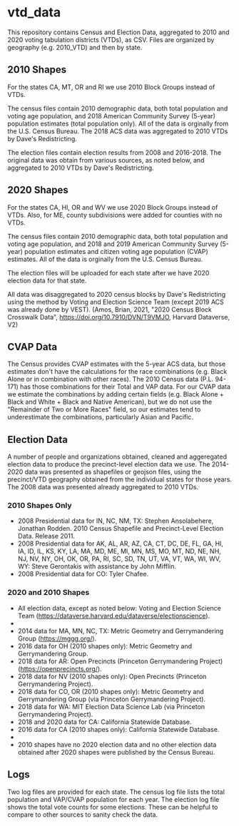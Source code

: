 # vtd_data
This repository contains Census and Election Data, aggregated to 2010 and 2020 voting tabulation districts (VTDs), as CSV. Files are organized by geography (e.g. 2010_VTD) and then by state.

## 2010 Shapes
For the states CA, MT, OR and RI we use 2010 Block Groups instead of VTDs. 

The census files contain 2010 demographic data, both total population and voting age population, and 2018 American Community Survey (5-year) population estimates (total population only). All of the data is orginally from the U.S. Census Bureau. The 2018 ACS data was aggregated to 2010 VTDs by Dave's Redistricting.

The election files contain election results from 2008 and 2016-2018. The original data was obtain from various sources, as noted below, and aggregated to 2010 VTDs by Dave's Redistricting.

## 2020 Shapes
For the states CA, HI, OR and WV we use 2020 Block Groups instead of VTDs. Also, for ME, county subdivisions were added for counties with no VTDs.

The census files contain 2010 demographic data, both total population and voting age population, and 2018 and 2019 American Community Survey (5-year) population estimates and citizen voting age population (CVAP) estimates. All of the data is orginally from the U.S. Census Bureau.

The election files will be uploaded for each state after we have 2020 election data for that state.

All data was disaggregated to 2020 census blocks by Dave's Redistricting using the method by Voting and Election Science Team (except 2019 ACS was already done by VEST). (Amos, Brian, 2021, "2020 Census Block Crosswalk Data", https://doi.org/10.7910/DVN/T9VMJO, Harvard Dataverse, V2)

## CVAP Data
The Census provides CVAP estimates with the 5-year ACS data, but those estimates don't have the calculations for the race combinations (e.g. Black Alone or in combination with other races). The 2010 Census data (P.L. 94-171) has those combinations for their Total and VAP data. For our CVAP data we estimate the combinations by adding certain fields (e.g. Black Alone + Black and White + Black and Native American), but we do not use the "Remainder of Two or More Races" field, so our estimates tend to underestimate the combinations, particularly Asian and Pacific.

## Election Data
A number of people and organizations obtained, cleaned and aggeregated election data to produce the precinct-level election data we use. The 2014-2020 data was presented as shapefiles or geojson files, using the precinct/VTD geography obtained from the individual states for those years. The 2008 data was presented already aggregated to 2010 VTDs.

### 2010 Shapes Only
* 2008 Presidential data for IN, NC, NM, TX: Stephen Ansolabehere, Jonathan Rodden. 2010 Census Shapefile and Precinct-Level Election Data. Release 2011.
* 2008 Presidential data for AK, AL, AR, AZ, CA, CT, DC, DE, FL, GA, HI, IA, ID, IL, KS, KY, LA, MA, MD, ME, MI, MN, MS, MO, MT, ND, NE, NH, NJ, NV, NY, OH, OK, OR, PA, RI, SC, SD, TN, UT, VA, VT, WA, WI, WV, WY: Steve Gerontakis with assistance by John Mifflin.
* 2008 Presidential data for CO: Tyler Chafee.
### 2020 and 2010 Shapes
* All election data, except as noted below: Voting and Election Science Team (https://dataverse.harvard.edu/dataverse/electionscience).
*
* 2014 data for MA, MN, NC, TX: Metric Geometry and Gerrymandering Group (https://mggg.org/).
* 2016 data for OH (2010 shapes only): Metric Geometry and Gerrymandering Group.
* 2018 data for AR: Open Precincts (Princeton Gerrymandering Project) (https://openprecincts.org/).
* 2018 data for NV (2010 shapes only): Open Precincts (Princeton Gerrymandering Project).
* 2018 data for CO, OR (2010 shapes only): Metric Geometry and Gerrymandering Group (via Princeton Gerrymandering Project).
* 2018 data for WA: MIT Election Data Science Lab (via Princeton Gerrymandering Project).
* 2018 and 2020 data for CA: California Statewide Database.
* 2016 data for CA (2010 shapes only): California Statewide Database.
* 
* 2010 shapes have no 2020 election data and no other election data obtained after 2020 shapes were published by the Census Bureau.
## Logs
Two log files are provided for each state. The census log file lists the total population and VAP/CVAP population for each year. The election log file shows the total vote counts for some elections. These can be helpful to compare to other sources to sanity check the data.
